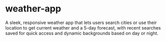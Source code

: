 # weather-app
A sleek, responsive weather app that lets users search cities or use their location to get current weather and a 5-day forecast, with recent searches saved for quick access and dynamic backgrounds based on day or night.
